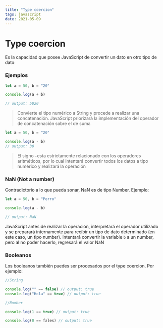 ```yaml
---
title: "Type coercion"
tags: javascript
date: 2021-05-09
---
```


# Type coercion

Es la capacidad que posee JavaScript de convertir un dato en otro tipo de dato

### Ejemplos

````js
let a = 50, b = "20"

console.log(a + b)

// output: 5020
````

> Convierte el tipo numérico a String y procede a realizar una concatenación. JavaScript priorizará la implementación del operador de concatenación sobre el de suma

````js
let a = 50, b = "20"

console.log(a - b)
// output: 30
````

> El signo `-`esta estrictamente relacionado con los operadores aritméticos, por lo cual intentará convertir todos los datos a tipo numérico y realizará la operación

### NaN (Not a number)
Contradictorio a lo que pueda sonar, NaN es de tipo Number. Ejemplo:

````js
let a = 50, b = "Perro"

console.log(a - b)

// output: NaN
````

JavaScript antes de realizar la operación, interpretará el operador utilizado y se preparará internamente para recibir un tipo de dato determinado (en este caso, un tipo number). Intentará convertir la variable `b` a un number, pero al no poder hacerlo, regresará el valor NaN

### Booleanos
Los booleanos también puedes ser procesados por el type coercion. Por ejemplo:

````js
//String

console.log("" == false) // output: true
console.log("Hola" == true) // output: true

//Number

console.log(1 == true) // output: true

console.log(0 == fales) // output: true
````